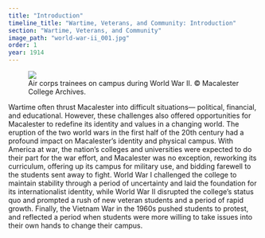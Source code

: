 ```yaml
---
title: "Introduction"
timeline_title: "Wartime, Veterans, and Community: Introduction"
section: "Wartime, Veterans, and Community"
image_path: "world-war-ii_001.jpg"
order: 1
year: 1914
---
```


<figure>
   <img src="/mac-history/images/world-war-ii_001.jpg">
   <figcaption>
     Air corps trainees on campus during World War II. © Macalester College Archives.
   </figcaption>
</figure>

Wartime often thrust Macalester into difficult situations— political, financial, and educational. However, these challenges also offered opportunities for Macalester to redefine its identity and values in a changing world. The eruption of the two world wars in the first half of the 20th century had a profound impact on Macalester’s identity and physical campus. With America at war, the nation’s colleges and universities were expected to do their part for the war effort, and Macalester was no exception, reworking its curriculum, offering up its campus for military use, and bidding farewell to the students sent away to fight. World War I challenged the college to maintain stability through a period of uncertainty and laid the foundation for its internationalist identity, while World War II disrupted the college’s status quo and prompted a rush of new veteran students and a period of rapid growth. Finally, the Vietnam War in the 1960s pushed students to protest, and reflected a period when students were more willing to take issues into their own hands to change their campus.
